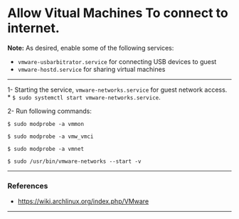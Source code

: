 # Allow Vitual Machines To connect to internet.

**Note:** As desired, enable some of the following services:

* `vmware-usbarbitrator.service` for connecting USB devices to guest
* `vmware-hostd.service` for sharing virtual machines

---

1- Starting the service, `vmware-networks.service` for guest network access.
	* `$ sudo systemctl start vmware-networks.service`.

2- Run following commands:
~~~~
$ sudo modprobe -a vmmon

$ sudo modprobe -a vmw_vmci

$ sudo modprobe -a vmnet

$ sudo /usr/bin/vmware-networks --start -v
~~~~

---

### References
* https://wiki.archlinux.org/index.php/VMware

---
